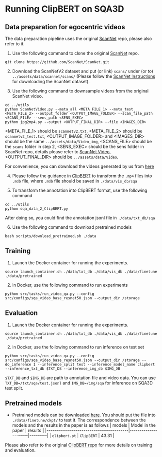 # Running ClipBERT on SQA3D

## Data preparation for egocentric videos
The data preparation pipeline uses the original [ScanNet](https://github.com/ScanNet/ScanNet) repo, please also refer to it.

1. Use the following command to clone the original [ScanNet](https://github.com/ScanNet/ScanNet) repo.
```shell
git clone https://github.com/ScanNet/ScanNet.git
```

2. Download the ScanNetV2 dataset and put (or link) `scans/` under (or to) `../assets/data/scannet/scans/` (Please follow the [ScanNet Instructions](../assets/data/scannet/README.md) for downloading the ScanNet dataset).

3. Use the following command to downsample videos from the original ScanNet video.
```shell
cd ../utils
python ScanNetVideo.py --meta_all <META_FILE_1> --meta_test <META_FILE_2> --output_folder <OUTPUT_IMAGE_FOLDER> --scan_file_path <SCANS_FILE> --sens_path <SENS_EXEC>
python jpg2mp4.py --output <OUTPUT_FINAL_DIR> --file <IMAGES_DIR>
```
<META_FILE_1> should be `scannetv2.txt`, <META_FILE_2> should be `scannetv2_test.txt`, <OUTPUT_IMAGE_FOLDER> and <IMAGES_DIR> should be the same `../assets/data/Video_img`, <SCANS_FILE> should be the `scans` folder in step 2, <SENS_EXEC> should be the sens folder in ScanNet repo, details please refer to [ScanNet Video](https://github.com/ScanNet/ScanNet/tree/master/SensReader/c%2B%2B), <OUTPUT_FINAL_DIR> should be `../assets/data/Video`.

For convenience, you can download the videos generated by us from [here](https://zenodo.org/record/7792397/files/video.zip?download=1)

4. Please follow the guidance in [ClipBERT](https://github.com/jayleicn/ClipBERT) to transform the `.mp4` files into `.mdb` file, where `.mdb` file should be saved in `./data/vis_db/sqa`

5. To transform the annotation into ClipBERT format, use the following command
```shell
cd ../utils
python sqa_data_2_ClipBERT.py
```
After doing so, you could find the annotation jsonl file in `./data/txt_db/sqa`

6. Use the following command to download pretrained models
```shell
bash scripts/download_pretrained.sh ./data
```

## Training

1. Launch the Docker container for running the experiments.
```shell
source launch_container.sh ./data/txt_db ./data/vis_db ./data/finetune ./data/pretrained
```

2. In Docker, use the following command to run experiments
```shell
python src/tasks/run_video_qa.py --config src/configs/sqa_video_base_resnet50.json --output_dir /storage
```

## Evaluation
1. Launch the Docker container for running the experiments.
```shell
source launch_container.sh ./data/txt_db ./data/vis_db ./data/finetune ./data/pretrained
```

2. In Docker, use the following command to run inference on test set
```shell
python src/tasks/run_video_qa.py --config src/configs/sqa_video_base_resnet50.json --output_dir /storage --do_inference 1 --inference_split test --inference_model_name clipbert --inference_txt_db $TXT_DB --inference_img_db $IMG_DB
```
`$TXT_DB` and `$IMG_DB` are path to annotation file and video data. You can use `TXT_DB=/txt/sqa/test.jsonl` and `IMG_DB=/img/sqa` for inference on SQA3D test split.

## Pretrained models
- Pretrained models can be downloaded [here](https://drive.google.com/drive/folders/1WJlvLUslAOwe846oJ1W4kpmck_SlkPUR?usp=share_link). You should put the file into `./data/finetune/ckpt/` to test it. The correspondence between the models and the results in the paper is as follows
    | models                                   |  Model in the paper  | results |
    |------------------------------------------|----------------------|---------|
    | `clipbert.pt`                            | `ClipBERT`           |  43.31  |

Please also refer to the original [ClipBERT repo](https://github.com/jayleicn/ClipBERT) for more details on training and evaluation.

